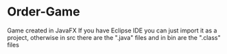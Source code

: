 # Order-Game
Game created in JavaFX
If you have Eclipse IDE you can just import it as a project, otherwise in src there are the ".java" files and in bin are the ".class" files
